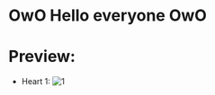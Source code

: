# OwO Hello everyone OwO
# Preview:
- Heart 1:
![1](https://user-images.githubusercontent.com/102891274/209561888-0a63fb13-d5a7-4352-888d-924671bb5e49.gif)
